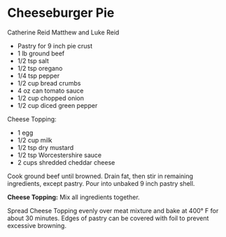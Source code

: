 # Cheeseburger Pie

Catherine Reid
Matthew and Luke Reid

- Pastry for 9 inch pie crust
- 1 lb ground beef
- 1/2 tsp salt
- 1/2 tsp oregano
- 1/4 tsp pepper
- 1/2 cup bread crumbs
- 4 oz can tomato sauce
- 1/2 cup chopped onion
- 1/2 cup diced green pepper

Cheese Topping:

- 1 egg
- 1/2 cup milk
- 1/2 tsp dry mustard
- 1/2 tsp Worcestershire sauce
- 2 cups shredded cheddar cheese

Cook ground beef until browned. Drain fat, then stir in remaining ingredients, except pastry. Pour into unbaked 9 inch pastry shell.

**Cheese Topping:** Mix all ingredients together.

Spread Cheese Topping evenly over meat mixture and bake at 400° F for about 30 minutes. Edges of pastry can be covered with foil to prevent excessive browning.